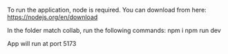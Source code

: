 To run the application, node is required. 
You can download from here: https://nodejs.org/en/download

In the folder match collab, run the following commands:
npm i 
npm run dev

App will run at port 5173
